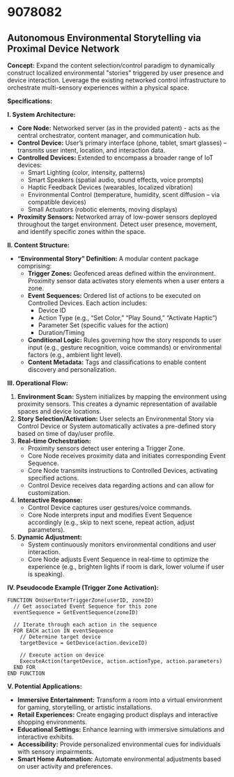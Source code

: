 # 9078082

## Autonomous Environmental Storytelling via Proximal Device Network

**Concept:** Expand the content selection/control paradigm to dynamically construct localized environmental "stories" triggered by user presence and device interaction. Leverage the existing networked control infrastructure to orchestrate multi-sensory experiences within a physical space.

**Specifications:**

**I. System Architecture:**

*   **Core Node:** Networked server (as in the provided patent) - acts as the central orchestrator, content manager, and communication hub.
*   **Control Device:** User’s primary interface (phone, tablet, smart glasses) – transmits user intent, location, and interaction data.
*   **Controlled Devices:** Extended to encompass a broader range of IoT devices:
    *   Smart Lighting (color, intensity, patterns)
    *   Smart Speakers (spatial audio, sound effects, voice prompts)
    *   Haptic Feedback Devices (wearables, localized vibration)
    *   Environmental Control (temperature, humidity, scent diffusion – via compatible devices)
    *   Small Actuators (robotic elements, moving displays)
*   **Proximity Sensors:** Networked array of low-power sensors deployed throughout the target environment. Detect user presence, movement, and identify specific zones within the space.

**II. Content Structure:**

*   **“Environmental Story” Definition:**  A modular content package comprising:
    *   **Trigger Zones:** Geofenced areas defined within the environment. Proximity sensor data activates story elements when a user enters a zone.
    *   **Event Sequences:** Ordered list of actions to be executed on Controlled Devices. Each action includes:
        *   Device ID
        *   Action Type (e.g., “Set Color,” “Play Sound,” “Activate Haptic”)
        *   Parameter Set (specific values for the action)
        *   Duration/Timing
    *   **Conditional Logic:** Rules governing how the story responds to user input (e.g., gesture recognition, voice commands) or environmental factors (e.g., ambient light level).
    *   **Content Metadata:**  Tags and classifications to enable content discovery and personalization.

**III. Operational Flow:**

1.  **Environment Scan:** System initializes by mapping the environment using proximity sensors. This creates a dynamic representation of available spaces and device locations.
2.  **Story Selection/Activation:** User selects an Environmental Story via Control Device or System automatically activates a pre-defined story based on time of day/user profile.
3.  **Real-time Orchestration:**
    *   Proximity sensors detect user entering a Trigger Zone.
    *   Core Node receives proximity data and initiates corresponding Event Sequence.
    *   Core Node transmits instructions to Controlled Devices, activating specified actions.
    *   Control Device receives data regarding actions and can allow for customization.
4.  **Interactive Response:**
    *   Control Device captures user gestures/voice commands.
    *   Core Node interprets input and modifies Event Sequence accordingly (e.g., skip to next scene, repeat action, adjust parameters).
5.  **Dynamic Adjustment:**
    *   System continuously monitors environmental conditions and user interaction.
    *   Core Node adjusts Event Sequence in real-time to optimize the experience (e.g., brighten lights if room is dark, lower volume if user is speaking).

**IV. Pseudocode Example (Trigger Zone Activation):**

```
FUNCTION OnUserEnterTriggerZone(userID, zoneID)
  // Get associated Event Sequence for this zone
  eventSequence = GetEventSequence(zoneID)

  // Iterate through each action in the sequence
  FOR EACH action IN eventSequence
    // Determine target device
    targetDevice = GetDevice(action.deviceID)

    // Execute action on device
    ExecuteAction(targetDevice, action.actionType, action.parameters)
  END FOR
END FUNCTION
```

**V. Potential Applications:**

*   **Immersive Entertainment:** Transform a room into a virtual environment for gaming, storytelling, or artistic installations.
*   **Retail Experiences:** Create engaging product displays and interactive shopping environments.
*   **Educational Settings:** Enhance learning with immersive simulations and interactive exhibits.
*   **Accessibility:** Provide personalized environmental cues for individuals with sensory impairments.
*   **Smart Home Automation:** Automate environmental adjustments based on user activity and preferences.